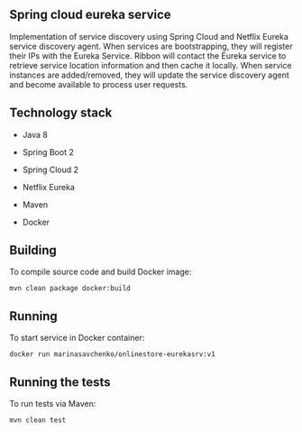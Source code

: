 ## **Spring cloud eureka service**

Implementation of service discovery using Spring Cloud and Netflix Eureka service discovery agent.
When services are bootstrapping, they will register their IPs with the Eureka Service.
Ribbon will contact the Eureka service to retrieve service location information and then cache it locally.
When service instances are added/removed, they will update the service discovery agent and become available to process user requests.

## **Technology stack**

* Java 8
* Spring Boot 2
* Spring Cloud 2
* Netflix Eureka

* Maven
* Docker

## **Building**

To compile source code and build Docker image:
```
mvn clean package docker:build
```

## **Running**

To start service in Docker container:
```
docker run marinasavchenko/onlinestore-eurekasrv:v1
```

## **Running the tests**

To run tests via Maven:
```
mvn clean test
```